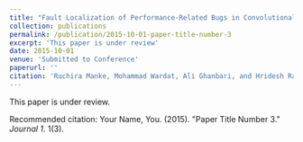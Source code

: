 ```yaml
---
title: "Fault Localization of Performance-Related Bugs in Convolutional Neural Networks"
collection: publications
permalink: /publication/2015-10-01-paper-title-number-3
excerpt: 'This paper is under review'
date: 2015-10-01
venue: 'Submitted to Conference'
paperurl: ''
citation: 'Ruchira Manke, Mohammad Wardat, Ali Ghanbari, and Hridesh Rajan, Fault Localization of Performance-Related Bugs in Convolutional Neural Networks. (Under Review).'
---
```

This paper is under review.

<!-- [Download paper here]() -->

Recommended citation: Your Name, You. (2015). "Paper Title Number 3." <i>Journal 1</i>. 1(3).